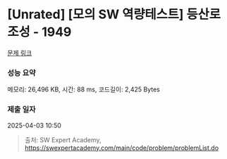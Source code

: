 # [Unrated] [모의 SW 역량테스트] 등산로 조성 - 1949 

[문제 링크](https://swexpertacademy.com/main/code/problem/problemDetail.do?contestProbId=AV5PoOKKAPIDFAUq) 

### 성능 요약

메모리: 26,496 KB, 시간: 88 ms, 코드길이: 2,425 Bytes

### 제출 일자

2025-04-03 10:50



> 출처: SW Expert Academy, https://swexpertacademy.com/main/code/problem/problemList.do